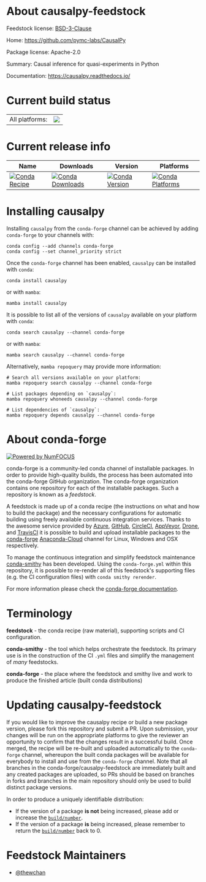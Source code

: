 About causalpy-feedstock
========================

Feedstock license: [BSD-3-Clause](https://github.com/conda-forge/causalpy-feedstock/blob/main/LICENSE.txt)

Home: https://github.com/pymc-labs/CausalPy

Package license: Apache-2.0

Summary: Causal inference for quasi-experiments in Python

Documentation: https://causalpy.readthedocs.io/

Current build status
====================


<table><tr><td>All platforms:</td>
    <td>
      <a href="https://dev.azure.com/conda-forge/feedstock-builds/_build/latest?definitionId=18275&branchName=main">
        <img src="https://dev.azure.com/conda-forge/feedstock-builds/_apis/build/status/causalpy-feedstock?branchName=main">
      </a>
    </td>
  </tr>
</table>

Current release info
====================

| Name | Downloads | Version | Platforms |
| --- | --- | --- | --- |
| [![Conda Recipe](https://img.shields.io/badge/recipe-causalpy-green.svg)](https://anaconda.org/conda-forge/causalpy) | [![Conda Downloads](https://img.shields.io/conda/dn/conda-forge/causalpy.svg)](https://anaconda.org/conda-forge/causalpy) | [![Conda Version](https://img.shields.io/conda/vn/conda-forge/causalpy.svg)](https://anaconda.org/conda-forge/causalpy) | [![Conda Platforms](https://img.shields.io/conda/pn/conda-forge/causalpy.svg)](https://anaconda.org/conda-forge/causalpy) |

Installing causalpy
===================

Installing `causalpy` from the `conda-forge` channel can be achieved by adding `conda-forge` to your channels with:

```
conda config --add channels conda-forge
conda config --set channel_priority strict
```

Once the `conda-forge` channel has been enabled, `causalpy` can be installed with `conda`:

```
conda install causalpy
```

or with `mamba`:

```
mamba install causalpy
```

It is possible to list all of the versions of `causalpy` available on your platform with `conda`:

```
conda search causalpy --channel conda-forge
```

or with `mamba`:

```
mamba search causalpy --channel conda-forge
```

Alternatively, `mamba repoquery` may provide more information:

```
# Search all versions available on your platform:
mamba repoquery search causalpy --channel conda-forge

# List packages depending on `causalpy`:
mamba repoquery whoneeds causalpy --channel conda-forge

# List dependencies of `causalpy`:
mamba repoquery depends causalpy --channel conda-forge
```


About conda-forge
=================

[![Powered by
NumFOCUS](https://img.shields.io/badge/powered%20by-NumFOCUS-orange.svg?style=flat&colorA=E1523D&colorB=007D8A)](https://numfocus.org)

conda-forge is a community-led conda channel of installable packages.
In order to provide high-quality builds, the process has been automated into the
conda-forge GitHub organization. The conda-forge organization contains one repository
for each of the installable packages. Such a repository is known as a *feedstock*.

A feedstock is made up of a conda recipe (the instructions on what and how to build
the package) and the necessary configurations for automatic building using freely
available continuous integration services. Thanks to the awesome service provided by
[Azure](https://azure.microsoft.com/en-us/services/devops/), [GitHub](https://github.com/),
[CircleCI](https://circleci.com/), [AppVeyor](https://www.appveyor.com/),
[Drone](https://cloud.drone.io/welcome), and [TravisCI](https://travis-ci.com/)
it is possible to build and upload installable packages to the
[conda-forge](https://anaconda.org/conda-forge) [Anaconda-Cloud](https://anaconda.org/)
channel for Linux, Windows and OSX respectively.

To manage the continuous integration and simplify feedstock maintenance
[conda-smithy](https://github.com/conda-forge/conda-smithy) has been developed.
Using the ``conda-forge.yml`` within this repository, it is possible to re-render all of
this feedstock's supporting files (e.g. the CI configuration files) with ``conda smithy rerender``.

For more information please check the [conda-forge documentation](https://conda-forge.org/docs/).

Terminology
===========

**feedstock** - the conda recipe (raw material), supporting scripts and CI configuration.

**conda-smithy** - the tool which helps orchestrate the feedstock.
                   Its primary use is in the construction of the CI ``.yml`` files
                   and simplify the management of *many* feedstocks.

**conda-forge** - the place where the feedstock and smithy live and work to
                  produce the finished article (built conda distributions)


Updating causalpy-feedstock
===========================

If you would like to improve the causalpy recipe or build a new
package version, please fork this repository and submit a PR. Upon submission,
your changes will be run on the appropriate platforms to give the reviewer an
opportunity to confirm that the changes result in a successful build. Once
merged, the recipe will be re-built and uploaded automatically to the
`conda-forge` channel, whereupon the built conda packages will be available for
everybody to install and use from the `conda-forge` channel.
Note that all branches in the conda-forge/causalpy-feedstock are
immediately built and any created packages are uploaded, so PRs should be based
on branches in forks and branches in the main repository should only be used to
build distinct package versions.

In order to produce a uniquely identifiable distribution:
 * If the version of a package **is not** being increased, please add or increase
   the [``build/number``](https://docs.conda.io/projects/conda-build/en/latest/resources/define-metadata.html#build-number-and-string).
 * If the version of a package **is** being increased, please remember to return
   the [``build/number``](https://docs.conda.io/projects/conda-build/en/latest/resources/define-metadata.html#build-number-and-string)
   back to 0.

Feedstock Maintainers
=====================

* [@thewchan](https://github.com/thewchan/)

